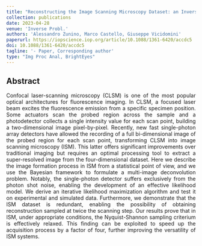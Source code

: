 ```yaml
---
title: "Reconstructing the Image Scanning Microscopy Dataset: an Inverse Problem"
collection: publications
date: 2023-04-28
venue: 'Inverse Probl.'
authors: 'Alessandro Zunino, Marco Castello, Giuseppe Vicidomini'
paperurl: https://iopscience.iop.org/article/10.1088/1361-6420/accdc5
doi: 10.1088/1361-6420/accdc5
tagline: '- Paper, Corresponding author'
type: "Img Proc Anal, BrightEyes"
---
```


<h2> Abstract </h2>
<p align= "justify">
Confocal laser-scanning microscopy (CLSM) is one of the most popular optical architectures for fluorescence imaging. In CLSM, a focused laser beam excites the fluorescence emission from a specific specimen position. Some actuators scan the probed region across the sample and a photodetector collects a single intensity value for each scan point, building a two-dimensional image pixel-by-pixel. Recently, new fast single-photon array detectors have allowed the recording of a full bi-dimensional image of the probed region for each scan point, transforming CLSM into image scanning microscopy (ISM). This latter offers significant improvements over traditional imaging but requires an optimal processing tool to extract a super-resolved image from the four-dimensional dataset. Here we describe the image formation process in ISM from a statistical point of view, and we use the Bayesian framework to formulate a multi-image deconvolution problem. Notably, the single-photon detector suffers exclusively from the photon shot noise, enabling the development of an effective likelihood model. We derive an iterative likelihood maximization algorithm and test it on experimental and simulated data. Furthermore, we demonstrate that the ISM dataset is redundant, enabling the possibility of obtaining reconstruction sampled at twice the scanning step. Our results prove that in ISM, under appropriate conditions, the Nyquist-Shannon sampling criterium is effectively relaxed. This finding can be exploited to speed up the acquisition process by a factor of four, further improving the versatility of ISM systems.  

  
